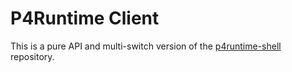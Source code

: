 # P4Runtime Client
This is a pure API and multi-switch version of the [p4runtime-shell](https://github.com/p4lang/p4runtime-shell) repository.
